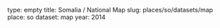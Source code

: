 type: empty
title: Somalia / National Map
slug: places/so/datasets/map
place: so
dataset: map
year: 2014
